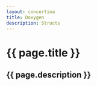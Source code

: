 ```yaml
---
layout: concertina
title: Doxygen
description: Structs
---
```


# {{ page.title }}

## {{ page.description }}

